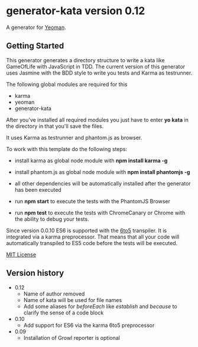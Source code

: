# generator-kata version 0.12

A generator for [Yeoman](http://yeoman.io).

## Getting Started

This generator generates a directory structure to write a kata like GameOfLife with JavaScript in TDD. The current version of this generator uses Jasmine with the BDD style to write you tests and Karma as testrunner.

The following global modules are required for this

- karma
- yeoman
- generator-kata

After you've installed all required modules you just have to enter **yo kata** in the directory in that you'll save the files.

It uses Karma as testrunner and phantom.js as browser.

To work with this template do the following steps:

* install karma as global node module with **npm install karma -g**
* install phantom.js as global node module with **npm install phantomjs -g**
* all other dependencies will be automatically installed after the generator has been executed

* run **npm start** to execute the tests with the PhantomJS Browser
* run **npm test** to execute the tests with ChromeCanary or Chrome with the ability to debug your tests.

Since version 0.0.10 ES6 is supported with the [6to5](http://6to5.org/) transpiler.
It is integrated via a karma preprocessor. That means that all your code will automatically
transpiled to ES5 code before the tests will be executed.

[MIT License](http://en.wikipedia.org/wiki/MIT_License)

## Version history

* 0.12
  * Name of author removed
  * Name of kata will be used for file names
  * Add some aliases for *beforeEach* like *establish* and *because* to clarify the sense of a code block
* 0.10
  * Add support for ES6 via the karma 6to5 preprocessor
* 0.09
  * Installation of Growl reporter is optional

